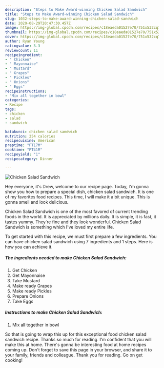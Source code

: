 ```yaml
---
description: "Steps to Make Award-winning Chicken Salad Sandwich"
title: "Steps to Make Award-winning Chicken Salad Sandwich"
slug: 1032-steps-to-make-award-winning-chicken-salad-sandwich
date: 2020-08-29T20:47:30.457Z
image: https://img-global.cpcdn.com/recipes/c18eaeda01527e70/751x532cq70/chicken-salad-sandwich-recipe-main-photo.jpg
thumbnail: https://img-global.cpcdn.com/recipes/c18eaeda01527e70/751x532cq70/chicken-salad-sandwich-recipe-main-photo.jpg
cover: https://img-global.cpcdn.com/recipes/c18eaeda01527e70/751x532cq70/chicken-salad-sandwich-recipe-main-photo.jpg
author: Ryan Young
ratingvalue: 3.3
reviewcount: 11
recipeingredient:
- " Chicken"
- " Mayonnaise"
- " Mustard"
- " Grapes"
- " Pickles"
- " Onions"
- " Eggs"
recipeinstructions:
- "Mix all together in bowl"
categories:
- Recipe
tags:
- chicken
- salad
- sandwich

katakunci: chicken salad sandwich 
nutrition: 254 calories
recipecuisine: American
preptime: "PT17M"
cooktime: "PT41M"
recipeyield: "1"
recipecategory: Dinner

---
```



![Chicken Salad Sandwich](https://img-global.cpcdn.com/recipes/c18eaeda01527e70/751x532cq70/chicken-salad-sandwich-recipe-main-photo.jpg)

Hey everyone, it's Drew, welcome to our recipe page. Today, I'm gonna show you how to prepare a special dish, chicken salad sandwich. It is one of my favorites food recipes. This time, I will make it a bit unique. This is gonna smell and look delicious.

Chicken Salad Sandwich is one of the most favored of current trending foods in the world. It is appreciated by millions daily. It is simple, it is fast, it tastes yummy. They're fine and they look wonderful. Chicken Salad Sandwich is something which I've loved my entire life.




To get started with this recipe, we must first prepare a few ingredients. You can have chicken salad sandwich using 7 ingredients and 1 steps. Here is how you can achieve it.

<!--inarticleads1-->

##### The ingredients needed to make Chicken Salad Sandwich:

1. Get  Chicken
1. Get  Mayonnaise
1. Take  Mustard
1. Make ready  Grapes
1. Make ready  Pickles
1. Prepare  Onions
1. Take  Eggs




<!--inarticleads2-->

##### Instructions to make Chicken Salad Sandwich:

1. Mix all together in bowl




So that is going to wrap this up for this exceptional food chicken salad sandwich recipe. Thanks so much for reading. I'm confident that you will make this at home. There's gonna be interesting food at home recipes coming up. Don't forget to save this page in your browser, and share it to your family, friends and colleague. Thank you for reading. Go on get cooking!
